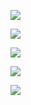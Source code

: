 ![](http://ohlrxdl4p.bkt.clouddn.com/images/b8ba9acb20170915084945.png)



![](http://ohlrxdl4p.bkt.clouddn.com/images/2651fb5420170915085129.png)



![](http://ohlrxdl4p.bkt.clouddn.com/images/52d947d620170915122725.png)


![](http://ohlrxdl4p.bkt.clouddn.com/images/f6a51e4920170915021152.png)


![](http://ohlrxdl4p.bkt.clouddn.com/images/554d8af220170915021504.png)
